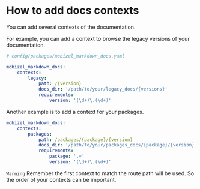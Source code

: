 # How to add docs contexts

You can add several contexts of the documentation.

For example, you can add a context to browse the legacy versions of your documentation.

```yaml
# config/packages/mobizel_markdown_docs.yaml

mobizel_markdown_docs:
    contexts:
        legacy:
            path: /{version}
            docs_dir: '/path/to/your/legacy_docs/{versions}'
            requirements:
                version: '(\d+)\.(\d+)'
```

Another example is to add a context for your packages.

```yaml
mobizel_markdown_docs:
    contexts:
        packages:
            path: /packages/{package}/{version}
            docs_dir: '/path/to/your/packages_docs/{package}/{version}'
            requirements:
                package: '.+'
                version: '(\d+)\.(\d+)'
```

`Warning`
Remember the first context to match the route path will be used.
So the order of your contexts can be important.
